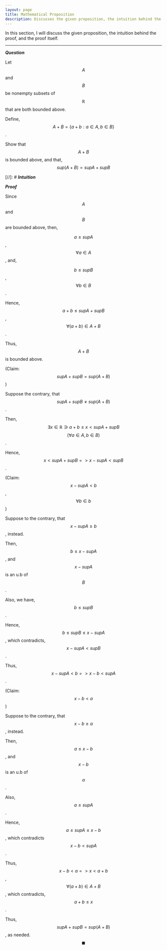 ```yaml
---
layout: page
title: Mathematical Proposition
description: Discusses the given proposition, the intuition behind the proof, and the proof itself
---
```


In this section, I will discuss the given proposition, the intuition behind the proof, and the
proof itself.

---

_**Question**_

Let $$A$$ and $$B$$ be nonempty subsets of $$\mathbb{R}$$ that are  both bounded above.

Define, $$A + B = \{a + b: a \in A, b \in B\}$$.

Show that $$A + B$$ is bounded above, and that, $$sup(A + B) = sup A + sup B$$

[//]: # _**Intuition**_

_**Proof**_

Since $$A$$ and $$B$$ are bounded above, then,

$$a \leqslant sup A$$, $$\forall a \in A$$, and,

$$b \leqslant sup B$$, $$\forall b \in B$$.

Hence, $$a + b \leqslant sup A + sup B$$, $$\forall (a + b) \in A + B$$.

Thus, $$A + B$$ is bounded above.

(Claim: $$sup A + sup B = sup (A + B)$$)

Suppose the contrary, that $$sup A + sup B \ne sup (A + B)$$.

Then, $$\exists x \in \mathbb{R} \ni a + b \leqslant x < sup A + sup B$$
$$(\forall a \in A, b \in B)$$.

Hence, $$x < sup A + sup B => x - sup A < sup B$$.

(Claim: $$x - sup A < b$$, $$\forall b \in b$$)

Suppose to the contrary, that $$x - sup A \geqslant b$$, instead.

Then, $$b \leqslant x - sup A$$, and $$x - sup A$$ is an u.b of $$B$$.

Also, we have, $$b \leqslant sup B$$.

Hence, $$b \leqslant sup B \leqslant x - sup A$$, which contradicts,
$$x - sup A < sup B$$.

Thus, $$x - sup A < b => x - b < sup A$$.

(Claim: $$x - b < a$$)

Suppose to the contrary, that $$x - b \geqslant a$$, instead.

Then, $$a \leqslant x - b$$, and $$x - b$$ is an u.b of $$a$$.

Also, $$a \leqslant sup A$$.

Hence, $$a \leqslant sup A \leqslant x - b$$, which contradicts $$x - b < sup A$$.

Thus, $$x - b < a => x < a + b$$, $$\forall (a + b) \in A + B$$, which contradicts,
$$a + b \leqslant x$$.

Thus, $$sup A + sup B = sup (A + B)$$, as needed. $$\blacksquare$$
